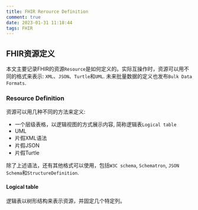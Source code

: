 ```yaml
---
title: FHIR Rerource Definition
comment: true
date: 2023-01-31 11:18:44
tags: FHIR
---
```


## FHIR资源定义
本文主要记录FHIR的资源`Resource`是如何定义的。实际互操作时，资源可以用不同的格式来表示: `XML`、`JSON`、`Turtle`和`UML`. 未来批量数据的定义也发布`Bulk Data Formats`. 

### Resource Definition
资源可以用几种不同的方法来定义:
- 一个层级表格，以逻辑视图的方式展示内容, 简称逻辑表`Logical table`
- UML
- 片假XML语法
- 片假JSON
- 片假Turtle

除了上述语法，还有其他格式可以使用，包括`W3C schema`, `Schematron`, `JSON Schema`和`StructureDefinition`.

#### Logical table
逻辑表以树形结构来表示资源，并固定几个特定列。
